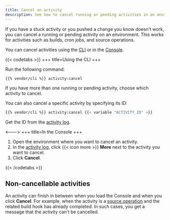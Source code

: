 ```yaml
---
title: Cancel an activity
description: See how to cancel running or pending activities in an environment.
---
```


If you have a stuck activity or you pushed a change you know doesn't work,
you can cancel a running or pending activity on an environment.
This works for activities such as builds, cron jobs, and source operations.

You can cancel activities using the [CLI](/administration/cli/_index.md)
or in the [Console](/administration/web/_index.md).

{{< codetabs >}}
+++
title=Using the CLI
+++

Run the following command:

```bash
{{% vendor/cli %}} activity:cancel
```

If you have more than one running or pending activity, choose which activity to cancel.

You can also cancel a specific activity by specifying its ID:

```bash
{{% vendor/cli %}} activity:cancel {{< variable "ACTIVITY_ID" >}}
```

Get the ID from the [activity log](/increase-observability/logs/access-logs.md#activity-logs).

<--->
+++
title=In the Console
+++

1. Open the environment where you want to cancel an activity.
2. In the [activity log](/increase-observability/logs/access-logs.md#activity-logs),
   click {{< icon more >}} **More** next to the activity you want to cancel.
3. Click **Cancel**.

{{< /codetabs >}}

## Non-cancellable activities

An activity can finish in between when you load the Console and when you click **Cancel**.
For example, when the activity is a [source operation](/create-apps/source-operations.md)
and the related build hook has already completed.
In such cases, you get a message that the activity can't be cancelled.
